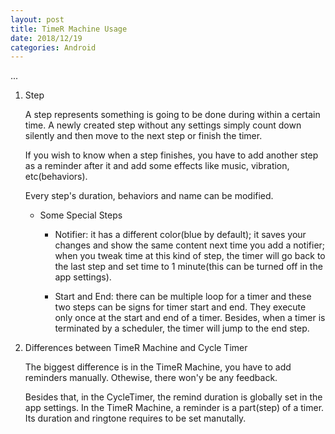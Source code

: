 ```yaml
---
layout: post
title: TimeR Machine Usage
date: 2018/12/19
categories: Android
---
```


...

<!--more-->

1. Step

    A step represents something is going to be done during within a certain time. A newly created step without any settings simply count down silently and then move to the next step or finish the timer.

    If you wish to know when a step finishes, you have to add another step as a reminder after it and add some effects like music, vibration, etc(behaviors).

    Every step's duration, behaviors and name can be modified.

    - Some Special Steps

        - Notifier: it has a different color(blue by default); it saves your changes and show the same content next time you add a notifier; when you tweak time at this kind of step, the timer will go back to the last step and set time to 1 minute(this can be turned off in the app settings).

        - Start and End: there can be multiple loop for a timer and these two steps can be signs for timer start and end. They execute only once at the start and end of a timer. Besides, when a timer is terminated by a scheduler, the timer will jump to the end step.

1. Differences between TimeR Machine and Cycle Timer

    The biggest difference is in the TimeR Machine, you have to add reminders manually. Othewise, there won'y be any feedback.

    Besides that, in the CycleTimer, the remind duration is globally set in the app settings. In the TimeR Machine, a reminder is a part(step) of a timer. Its duration and ringtone requires to be set manutally.
